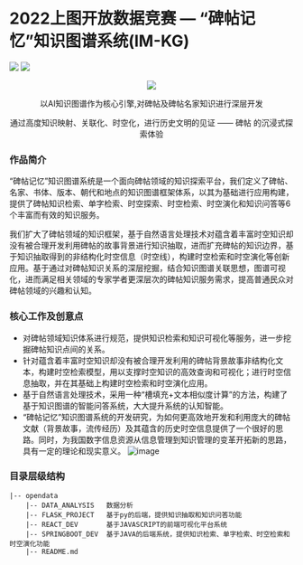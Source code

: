 # 2022上图开放数据竞赛 — “碑帖记忆”知识图谱系统(IM-KG)

![](https://img.shields.io/badge/language-python3.7-blue.svg)
![](https://img.shields.io/badge/license-Apache_2.0-green.svg)

<div align=center><img src="https://image.gzknowledge.cn/logo_cn.png"/></div>

<p align="center">以AI知识图谱作为核心引擎,对碑帖及碑帖名家知识进行深层开发</p>
<p align="center">通过高度知识映射、关联化、时空化，进行历史文明的见证 —— 碑帖 的沉浸式探索体验</p>


### 作品简介

“碑帖记忆”知识图谱系统是一个面向碑帖领域的知识探索平台，我们定义了碑帖、名家、书体、版本、朝代和地点的知识图谱框架体系，以其为基础进行应用构建，提供了碑帖知识检索、单字检索、时空探索、时空检索、时空演化和知识问答等6个丰富而有效的知识服务。

我们扩大了碑帖领域的知识框架，基于自然语言处理技术对蕴含着丰富时空知识却没有被合理开发利用碑帖的故事背景进行知识抽取，进而扩充碑帖的知识边界，基于知识抽取得到的非结构化时空信息（时空线），构建时空检索和时空演化等创新应用。基于通过对碑帖知识关系的深层挖掘，结合知识图谱关联思想，图谱可视化，进而满足相关领域的专家学者更深层次的碑帖知识服务需求，提高普通民众对碑帖领域的兴趣和认知。

### 核心工作及创意点

- 对碑帖领域知识体系进行规范，提供知识检索和知识可视化等服务，进一步挖掘碑帖知识点间的关系。
- 针对蕴含着丰富时空知识却没有被合理开发利用的碑帖背景故事非结构化文本，构建时空检索模型，用以支撑时空知识的高效查询和可视化；进行时空信息抽取，并在其基础上构建时空检索和时空演化应用。
- 基于自然语言处理技术，采用一种“槽填充+文本相似度计算”的方法，构建了基于知识图谱的智能问答系统，大大提升系统的认知智能。
- “碑帖记忆”知识图谱系统的开发研究，为如何更高效地开发和利用庞大的碑帖文献（背景故事，流传经历）及其蕴含的历史时空信息提供了一个很好的思路。同时，为我国数字信息资源从信息管理到知识管理的变革开拓新的思路，具有一定的理论和现实意义。
![image](https://user-images.githubusercontent.com/53634397/191077291-c2f642e0-f6cd-4282-998f-1a8b491d5352.png)


### 目录层级结构

```shell
|-- opendata
    |-- DATA_ANALYSIS   数据分析
    |-- FLASK_PROJECT   基于py的后端，提供知识抽取和知识问答功能
    |-- REACT_DEV       基于JAVASCRIPT的前端可视化平台系统
    |-- SPRINGBOOT_DEV  基于JAVA的后端系统，提供知识检索、单字检索、时空检索和时空演化功能
    |-- README.md
```

